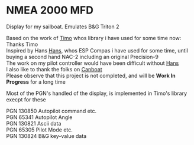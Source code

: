 # NMEA 2000 MFD

 Display for my sailboat. Emulates B&G Triton 2

 Based on the work of [Timo](https://github.com/ttlappalainen#:~:text=Timo%20Lappalainen,ttlappalainen)
 whos library i have used for some time now: Thanks Timo\
 Inspired by Hans [Hans](https://github.com/htool#:~:text=Hans,htool), whos ESP Compas i have used for some time, until buying a second hand NAC-2 including an original Precision-9  
 The work on my pilot controller would have been difficult without [Hans](https://github.com/htool#:~:text=RaymarineAPtoFakeNavicoAutoPilot)  
 I also like to thank the folks on [Canboat](https://canboat.github.io/canboat/canboat.html#lookup-MANUFACTURER_CODE:~:text=%C3%97-,Top,-PGN%20list)  
 Please observe that this project is not completed, and will be <B>Work In Progress</B> for a long time  

 Most of the PGN's handled of the display, is implemented in Timo's library execpt for these  

PGN 130850  Autopilot command etc.  
PGN 65341 Autopilot Angle  
PGN 130821 Ascii data  
PGN 65305 Pilot Mode etc.  
PGN 130824 B&G key-value data  

